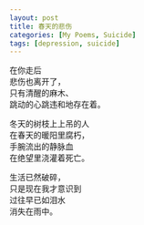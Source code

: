 ```yaml
---
layout: post
title: 春天的悲伤
categories: [My Poems, Suicide]
tags: [depression, suicide]
---
```


在你走后  
悲伤也离开了，  
只有清醒的麻木、  
跳动的心跳违和地存在着。  

冬天的树枝上上吊的人  
在春天的暖阳里腐朽，  
手腕流出的静脉血  
在绝望里浇灌着死亡。  

生活已然破碎，  
只是现在我才意识到  
过往早已如泪水  
消失在雨中。   
